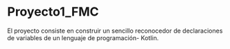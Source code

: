 # Proyecto1_FMC
El proyecto consiste en construir un sencillo reconocedor de declaraciones de variables de un lenguaje de programación- Kotlin.

